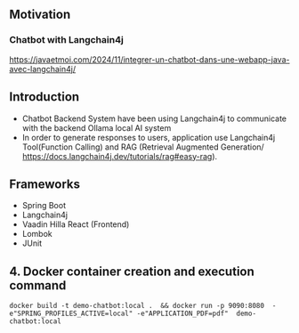 
## Motivation
### Chatbot with Langchain4j
https://javaetmoi.com/2024/11/integrer-un-chatbot-dans-une-webapp-java-avec-langchain4j/

## Introduction
- Chatbot Backend System have been using Langchain4j to communicate with the backend Ollama local AI system
- In order to generate responses to users, application use Langchain4j Tool(Function Calling) and RAG (Retrieval Augmented Generation/ https://docs.langchain4j.dev/tutorials/rag#easy-rag).

## Frameworks
- Spring Boot
- Langchain4j
- Vaadin Hilla React (Frontend)
- Lombok
- JUnit

## 4. Docker container creation and execution command
```
docker build -t demo-chatbot:local .  && docker run -p 9090:8080  -e"SPRING_PROFILES_ACTIVE=local" -e"APPLICATION_PDF=pdf"  demo-chatbot:local
```